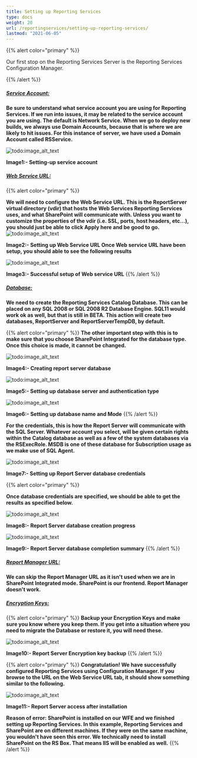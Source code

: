 ```yaml
---
title: Setting up Reporting Services
type: docs
weight: 20
url: /reportingservices/setting-up-reporting-services/
lastmod: "2021-06-05"
---
```


{{% alert color="primary" %}}

Our first stop on the Reporting Services Server is the Reporting Services Configuration Manager.

{{% /alert %}}

##### <ins>**Service Account:**

**Be sure to understand what service account you are using for Reporting Services. If we run into issues, it may be related to the service account you are using. The default is Network Service. When we go to deploy new builds, we always use Domain Accounts, because that is where we are likely to hit issues. For this instance of server, we have used a Domain Account called RSService.**

![todo:image_alt_text](setting-up-reporting-services_1.png)

**Image1:- Setting-up service account**

##### <ins>**Web Service URL:**
{{% alert color="primary" %}}

**We will need to configure the Web Service URL. This is the ReportServer virtual directory (vdir) that hosts the Web Services Reporting Services uses, and what SharePoint will communicate with. Unless you want to customize the properties of the vdir (i.e. SSL, ports, host headers, etc…), you should just be able to click Apply here and be good to go.**
![todo:image_alt_text](setting-up-reporting-services_2.png)

**Image2:- Setting up Web Service URL Once Web service URL have been setup, you should able to see the following results**

![todo:image_alt_text](setting-up-reporting-services_3.png)

**Image3:- Successful setup of Web service URL**
{{% /alert %}}

##### <ins>**Database:**

**We need to create the Reporting Services Catalog Database. This can be placed on any SQL 2008 or SQL 2008 R2 Database Engine. SQL11 would work ok as well, but that is still in BETA. This action will create two databases, ReportServer and ReportServerTempDB, by default.**

{{% alert color="primary" %}}
**The other important step with this is to make sure that you choose SharePoint Integrated for the database type. Once this choice is made, it cannot be changed.**

![todo:image_alt_text](setting-up-reporting-services_4.png)

**Image4:- Creating report server database**

![todo:image_alt_text](setting-up-reporting-services_5.png)

**Image5:- Setting up database server and authentication type**

![todo:image_alt_text](setting-up-reporting-services_6.png)

**Image6:- Setting up database name and Mode**
{{% /alert %}}

**For the credentials, this is how the Report Server will communicate with the SQL Server. Whatever account you select, will be given certain rights within the Catalog database as well as a few of the system databases via the RSExecRole. MSDB is one of these database for Subscription usage as we make use of SQL Agent.**

![todo:image_alt_text](setting-up-reporting-services_7.png)

**Image7:- Setting up Report Server database credentials**

{{% alert color="primary" %}}

**Once database credentials are specified, we should be able to get the results as specified below.**

![todo:image_alt_text](setting-up-reporting-services_8.png)

**Image8:- Report Server database creation progress**

![todo:image_alt_text](setting-up-reporting-services_9.png)

**Image9:- Report Server database completion summary**
{{% /alert %}}

##### <ins>**Report Manager URL:**

**We can skip the Report Manager URL as it isn't used when we are in SharePoint Integrated mode. SharePoint is our frontend. Report Manager doesn't work.**

##### <ins>**Encryption Keys:**
{{% alert color="primary" %}}
**Backup your Encryption Keys and make sure you know where you keep them. If you get into a situation where you need to migrate the Database or restore it, you will need these.**

![todo:image_alt_text](setting-up-reporting-services_10.png)

**Image10:- Report Server Encryption key backup**
{{% /alert %}}

{{% alert color="primary" %}}
**Congratulation! We have successfully configured Reporting Services using Configuration Manager. If you browse to the URL on the Web Service URL tab, it should show something similar to the following.**

![todo:image_alt_text](setting-up-reporting-services_11.png)

**Image11:- Report Server access after installation**

**Reason of error: SharePoint is installed on our WFE and we finished setting up Reporting Services. In this example, Reporting Services and SharePoint are on different machines. If they were on the same machine, you wouldn't have seen this error. We technically need to install SharePoint on the RS Box. That means IIS will be enabled as well.**
{{% /alert %}}

